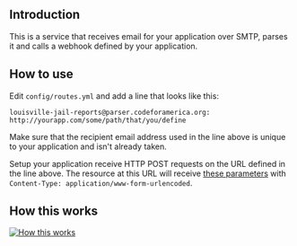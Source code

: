 ## Introduction
This is a service that receives email for your application over SMTP, parses it and calls a webhook defined by your application.

## How to use
Edit `config/routes.yml` and add a line that looks like this:

   `louisville-jail-reports@parser.codeforamerica.org: http://yourapp.com/some/path/that/you/define`

Make sure that the recipient email address used in the line above is unique to your application and isn't already taken.

Setup your application receive HTTP POST requests on the URL defined in the line above. The resource at this URL will receive [these parameters](http://sendgrid.com/docs/API_Reference/Webhooks/parse.html#-Parameters) with `Content-Type: application/www-form-urlencoded`.

## How this works
[![How this works](http://www.websequencediagrams.com/cgi-bin/cdraw?lz=RW1haWwgc2VuZGVyIC0-IHVuaXF1ZS1hcHAtcmVjaXBpZW50XG5AcGFyc2UuY29kZWZvcmFtZXJpY2Eub3JnOiAAOwZ0byB5b3VyIGFwcC1zcGVjaWZpYyBlAFcFYWRkcmVzcwoAKy8gLT4gbXguc2VuZGdyaWQubmV0AGUIb3ZlciBTTVRQCgASDyAtPiAiaHR0cDovLwCBGhhcbi92MS8AgRYFcy8AVggiOiBQYXJzZWQAgS0HAF0FSFRUUCBQT1NUCgAeNgCBAgx5b3VyYXBwLmNvbVxuL3NvbWUvcGF0aC90aGF0L3lvdS9kZWZpbmUAaR8&s=roundgreen)](http://www.websequencediagrams.com/?lz=RW1haWwgc2VuZGVyIC0-IHVuaXF1ZS1hcHAtcmVjaXBpZW50XG5AcGFyc2UuY29kZWZvcmFtZXJpY2Eub3JnOiAAOwZ0byB5b3VyIGFwcC1zcGVjaWZpYyBlAFcFYWRkcmVzcwoAKy8gLT4gbXguc2VuZGdyaWQubmV0AGUIb3ZlciBTTVRQCgASDyAtPiAiaHR0cDovLwCBGhhcbi92MS8AgRYFcy8AVggiOiBQYXJzZWQAgS0HAF0FSFRUUCBQT1NUCgAeNgCBAgx5b3VyYXBwLmNvbVxuL3NvbWUvcGF0aC90aGF0L3lvdS9kZWZpbmUAaR8&s=roundgreen)
